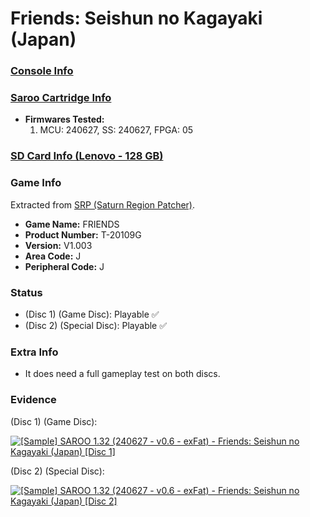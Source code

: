 # Friends: Seishun no Kagayaki (Japan)

### [Console Info](../../../../Info/Consoles/VA13/README.md)

### [Saroo Cartridge Info](../../../../Info/Cartridges/RetroGameParadiseStore/1.32F/README.md)

- <b>Firmwares Tested:</b>
  1. MCU: 240627, SS: 240627, FPGA: 05

### [SD Card Info (Lenovo - 128 GB)](../../../../Info/SdCards/Lenovo/128GB/exfat/README.md)

### Game Info

Extracted from [SRP (Saturn Region Patcher)](https://segaxtreme.net/resources/saturn-region-patcher.81/download).

- <b>Game Name:</b> FRIENDS
- <b>Product Number:</b> T-20109G
- <b>Version:</b> V1.003
- <b>Area Code:</b> J
- <b>Peripheral Code:</b> J

### Status

- (Disc 1) (Game Disc): Playable :white_check_mark:
- (Disc 2) (Special Disc): Playable :white_check_mark:

### Extra Info

- It does need a full gameplay test on both discs.

### Evidence

(Disc 1) (Game Disc):

[![[Sample] SAROO 1.32 (240627 - v0.6 - exFat) - Friends: Seishun no Kagayaki (Japan) [Disc 1]](https://img.youtube.com/vi/Q5CbhlulCNg/0.jpg)](https://www.youtube.com/watch?v=Q5CbhlulCNg)

(Disc 2) (Special Disc):

[![[Sample] SAROO 1.32 (240627 - v0.6 - exFat) - Friends: Seishun no Kagayaki (Japan) [Disc 2]](https://img.youtube.com/vi/bIMpM7XOb9M/0.jpg)](https://www.youtube.com/watch?v=bIMpM7XOb9M)

